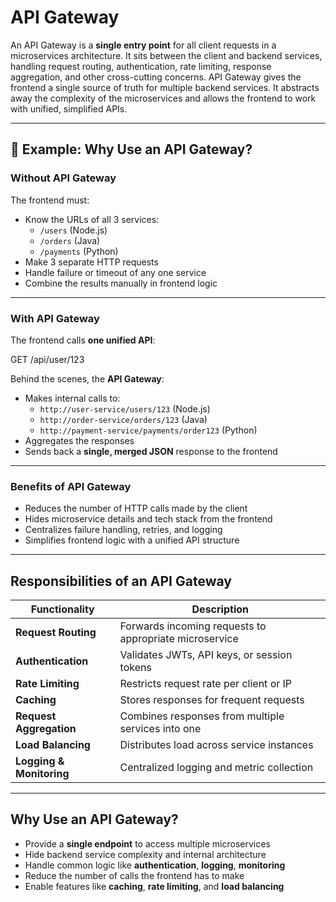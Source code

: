 # API Gateway

An API Gateway is a **single entry point** for all client requests in a microservices architecture. It sits between the client and backend services, handling request routing, authentication, rate limiting, response aggregation, and other cross-cutting concerns.
API Gateway gives the frontend a single source of truth for multiple backend services. It abstracts away the complexity of the microservices and allows the frontend to work with unified, simplified APIs.

---

## 🧾 Example: Why Use an API Gateway?

### Without API Gateway

The frontend must:

- Know the URLs of all 3 services:
  - `/users` (Node.js)
  - `/orders` (Java)
  - `/payments` (Python)
- Make 3 separate HTTP requests
- Handle failure or timeout of any one service
- Combine the results manually in frontend logic

---

### With API Gateway

The frontend calls **one unified API**:

GET /api/user/123


Behind the scenes, the **API Gateway**:

- Makes internal calls to:
  - `http://user-service/users/123` (Node.js)
  - `http://order-service/orders/123` (Java)
  - `http://payment-service/payments/order123` (Python)
- Aggregates the responses
- Sends back a **single, merged JSON** response to the frontend

---

### Benefits of API Gateway

- Reduces the number of HTTP calls made by the client
- Hides microservice details and tech stack from the frontend
- Centralizes failure handling, retries, and logging
- Simplifies frontend logic with a unified API structure

---

## Responsibilities of an API Gateway

| Functionality        | Description |
|----------------------|-------------|
| **Request Routing**  | Forwards incoming requests to appropriate microservice |
| **Authentication**   | Validates JWTs, API keys, or session tokens |
| **Rate Limiting**    | Restricts request rate per client or IP |
| **Caching**          | Stores responses for frequent requests |
| **Request Aggregation** | Combines responses from multiple services into one |
| **Load Balancing**   | Distributes load across service instances |
| **Logging & Monitoring** | Centralized logging and metric collection |

---

##  Why Use an API Gateway?

- Provide a **single endpoint** to access multiple microservices
- Hide backend service complexity and internal architecture
- Handle common logic like **authentication**, **logging**, **monitoring**
- Reduce the number of calls the frontend has to make
- Enable features like **caching**, **rate limiting**, and **load balancing**



